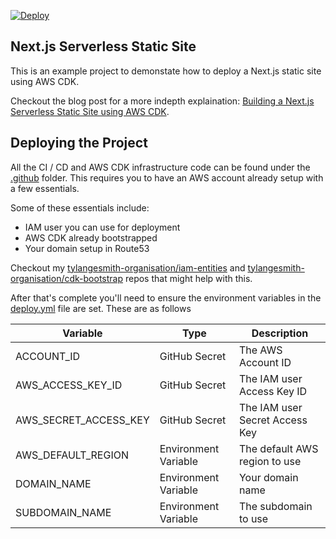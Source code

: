 [![Deploy](https://github.com/tylangesmith-organisation/nextjs-serverless-static-site/actions/workflows/deploy.yml/badge.svg?branch=master)](https://github.com/tylangesmith-organisation/nextjs-serverless-static-site/actions/workflows/deploy.yml)

## Next.js Serverless Static Site

This is an example project to demonstate how to deploy a Next.js static site using AWS CDK.

Checkout the blog post for a more indepth explaination: [Building a Next.js Serverless Static Site using AWS CDK](https://tylangesmith.com/blog/building-a-nextjs-serverless-static-site-using-aws-cdk).

## Deploying the Project

All the CI / CD and AWS CDK infrastructure code can be found under the [.github](.github) folder. This requires you to have an AWS account already setup with a few essentials.

Some of these essentials include:

- IAM user you can use for deployment
- AWS CDK already bootstrapped
- Your domain setup in Route53

Checkout my [tylangesmith-organisation/iam-entities](https://github.com/tylangesmith-organisation/iam-entities) and [tylangesmith-organisation/cdk-bootstrap](https://github.com/tylangesmith-organisation/cdk-bootstrap) repos that might help with this.

After that's complete you'll need to ensure the environment variables in the [deploy.yml](.github/workflows/deploy.yml) file are set. These are as follows

| Variable              | Type                 | Description                    |
|-----------------------|----------------------|--------------------------------|
| ACCOUNT_ID            | GitHub Secret        | The AWS Account ID             |
| AWS_ACCESS_KEY_ID     | GitHub Secret        | The IAM user Access Key ID     |
| AWS_SECRET_ACCESS_KEY | GitHub Secret        | The IAM user Secret Access Key |
| AWS_DEFAULT_REGION    | Environment Variable | The default AWS region to use  |
| DOMAIN_NAME           | Environment Variable | Your domain name               |
| SUBDOMAIN_NAME        | Environment Variable | The subdomain to use           |
